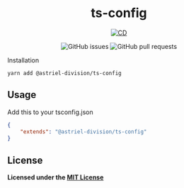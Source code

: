 <div align="center">

# ts-config

[![CD](https://github.com/hidden-umbrella/template/actions/workflows/CD.yml/badge.svg)](https://github.com/hidden-umbrella/eslint-config/actions/workflows/CD.yml)

![GitHub issues](https://img.shields.io/github/issues-raw/AstrielDivision/ts-config)
![GitHub pull requests](https://img.shields.io/github/issues-pr/AstrielDivision/ts-config)

</div

## Installation

`yarn add @astriel-division/ts-config`

## Usage

Add this to your tsconfig.json

```json
{
	"extends": "@astriel-division/ts-config"
}
```

## License

**Licensed under the [MIT License](https://github.com/AstrielDivision/ts-config/blob/main/LICENSE)**
